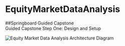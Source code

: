 # EquityMarketDataAnalysis
##Springboard Guided Capstone 
<br> Guided Capstone Step One: Design and Setup



![Equity Market Data Analysis Architecture Diagram ](https://user-images.githubusercontent.com/22279789/129663472-12b72778-ba7f-4602-9728-864c2a0728b4.png)
